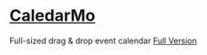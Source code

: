 # [CaledarMo][1]
Full-sized drag &amp; drop event calendar
[Full Version][2]


[1]: https://samuelbetio.github.io/storyofmylife
[2]: https://github.com/samuelbetio/storyofmylife/releases/tag/v00.00.02
